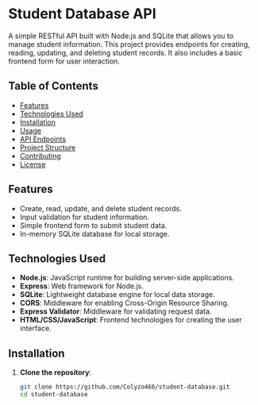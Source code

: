# Student Database API

A simple RESTful API built with Node.js and SQLite that allows you to manage student information. This project provides endpoints for creating, reading, updating, and deleting student records. It also includes a basic frontend form for user interaction.

## Table of Contents

- [Features](#features)
- [Technologies Used](#technologies-used)
- [Installation](#installation)
- [Usage](#usage)
- [API Endpoints](#api-endpoints)
- [Project Structure](#project-structure)
- [Contributing](#contributing)
- [License](#license)

## Features

- Create, read, update, and delete student records.
- Input validation for student information.
- Simple frontend form to submit student data.
- In-memory SQLite database for local storage.

## Technologies Used

- **Node.js**: JavaScript runtime for building server-side applications.
- **Express**: Web framework for Node.js.
- **SQLite**: Lightweight database engine for local data storage.
- **CORS**: Middleware for enabling Cross-Origin Resource Sharing.
- **Express Validator**: Middleware for validating request data.
- **HTML/CSS/JavaScript**: Frontend technologies for creating the user interface.

## Installation

1. **Clone the repository**:
   ```bash
   git clone https://github.com/Colyzo466/student-database.git
   cd student-database

